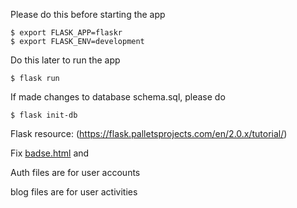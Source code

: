 Please do this before starting the app

```
$ export FLASK_APP=flaskr
$ export FLASK_ENV=development
```

Do this later to run the app
```
$ flask run
```

If made changes to database schema.sql, please do
```
$ flask init-db
```

Flask resource: (https://flask.palletsprojects.com/en/2.0.x/tutorial/)

Fix [badse.html](base.html) and 


Auth files are for user accounts

blog files are for user activities

